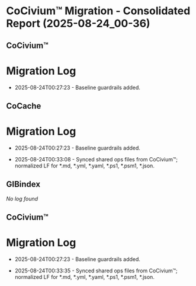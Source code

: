 <!-- status: stub; target: 150+ words -->
# CoCivium™ Migration - Consolidated Report (2025-08-24_00-36)

## CoCivium™
# Migration Log

- 2025-08-24T00:27:23 - Baseline guardrails added.


## CoCache
# Migration Log

- 2025-08-24T00:27:23 - Baseline guardrails added.


- 2025-08-24T00:33:08 - Synced shared ops files from CoCivium™; normalized LF for *.md, *.yml, *.yaml, *.ps1, *.psm1, *.json.

## GIBindex
_No log found_

## CoCivium™
# Migration Log

- 2025-08-24T00:27:23 - Baseline guardrails added.


- 2025-08-24T00:33:35 - Synced shared ops files from CoCivium™; normalized LF for *.md, *.yml, *.yaml, *.ps1, *.psm1, *.json.



